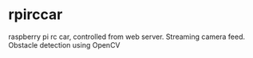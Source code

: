 # rpirccar
raspberry pi rc car, controlled from web server. Streaming camera feed. Obstacle detection using OpenCV
